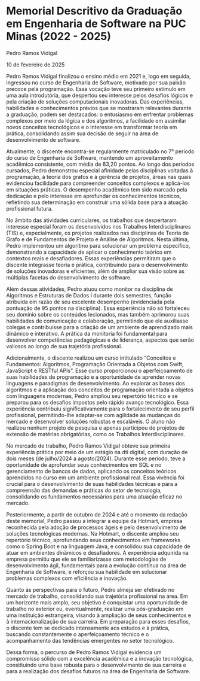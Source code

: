 # Memorial Descritivo da Graduação em Engenharia de Software na PUC Minas (2022 - 2025)

Pedro Ramos Vidigal

10 de fevereiro de 2025

Pedro Ramos Vidigal finalizou o ensino médio em 2021 e, logo em seguida, ingressou no curso de Engenharia de Software, motivado por sua paixão precoce pela programação. Essa vocação teve seu primeiro estímulo em uma aula introdutória, que despertou seu interesse pelos desafios lógicos e pela criação de soluções computacionais inovadoras. Das experiências, habilidades e conhecimentos prévios que se mostraram relevantes durante a graduação, podem ser destacados: o entusiasmo em enfrentar problemas complexos por meio da lógica e dos algoritmos, a facilidade em assimilar novos conceitos tecnológicos e o interesse em transformar teoria em prática, consolidando assim sua decisão de seguir na área de desenvolvimento de software.

Atualmente, o discente encontra-se regularmente matriculado no 7° período do curso de Engenharia de Software, mantendo um aproveitamento acadêmico consistente, com média de 83,20 pontos. Ao longo dos períodos cursados, Pedro demonstrou especial afinidade pelas disciplinas voltadas à programação, à teoria dos grafos e à gerência de projetos, áreas nas quais evidenciou facilidade para compreender conceitos complexos e aplicá-los em situações práticas. O desempenho acadêmico tem sido marcado pela dedicação e pelo interesse em aprofundar os conhecimentos técnicos, refletindo sua determinação em construir uma sólida base para a atuação profissional futura.

No âmbito das atividades curriculares, os trabalhos que despertaram interesse especial foram os desenvolvidos nos Trabalhos Interdisciplinares (TIS) e, especialmente, os projetos realizados nas disciplinas de Teoria de Grafo e de Fundamentos de Projeto e Análise de Algoritmos. Nesta última, Pedro implementou um algoritmo para solucionar um problema específico, demonstrando a capacidade de aplicar o conhecimento teórico em contextos reais e desafiadores. Essas experiências permitiram que o discente integrasse teoria e prática, contribuindo para o desenvolvimento de soluções inovadoras e eficientes, além de ampliar sua visão sobre as múltiplas facetas do desenvolvimento de software.

Além dessas atividades, Pedro atuou como monitor na disciplina de Algoritmos e Estruturas de Dados I durante dois semestres, função atribuída em razão de seu excelente desempenho (evidenciada pela pontuação de 95 pontos na disciplina). Essa experiência não só fortaleceu seu domínio sobre os conteúdos lecionados, mas também aprimorou suas habilidades de comunicação e colaboração, permitindo que ele auxiliasse colegas e contribuísse para a criação de um ambiente de aprendizado mais dinâmico e interativo. A prática da monitoria foi fundamental para desenvolver competências pedagógicas e de liderança, aspectos que serão valiosos ao longo de sua trajetória profissional.

Adicionalmente, o discente realizou um curso intitulado “Conceitos e Fundamentos: Algoritmos, Programação Orientada a Objetos com Swift, JavaScript e RESTful APIs”. Esse curso proporcionou o aperfeiçoamento de suas habilidades de programação e a oportunidade de aprender novas linguagens e paradigmas de desenvolvimento. Ao explorar as bases dos algoritmos e a aplicação dos conceitos de programação orientada a objetos com linguagens modernas, Pedro ampliou seu repertório técnico e se preparou para os desafios impostos pelo rápido avanço tecnológico. Essa experiência contribuiu significativamente para o fortalecimento de seu perfil profissional, permitindo-lhe adaptar-se com agilidade às mudanças do mercado e desenvolver soluções robustas e escaláveis. O aluno não realizou nenhum projeto de pesquisa e apenas participou de projetos de extensão de matérias obrigatórias, como os Trabalhos Interdisciplinares.

No mercado de trabalho, Pedro Ramos Vidigal obteve sua primeira experiência prática por meio de um estágio na dti digital, com duração de dois meses (de julho/2024 a agosto/2024). Durante esse período, teve a oportunidade de aprofundar seus conhecimentos em SQL e no gerenciamento de bancos de dados, aplicando os conceitos teóricos aprendidos no curso em um ambiente profissional real. Essa vivência foi crucial para o desenvolvimento de suas habilidades técnicas e para a compreensão das demandas e práticas do setor de tecnologia, consolidando os fundamentos necessários para uma atuação eficaz no mercado.

Posteriormente, a partir de outubro de 2024 e até o momento da redação deste memorial, Pedro passou a integrar a equipe da Hotmart, empresa reconhecida pela adoção de processos ágeis e pelo desenvolvimento de soluções tecnológicas modernas. Na Hotmart, o discente ampliou seu repertório técnico, aprofundando seus conhecimentos em frameworks como o Spring Boot e na linguagem Java, e consolidou sua capacidade de atuar em ambientes dinâmicos e desafiadores. A experiência adquirida na empresa permitiu que ele se familiarizasse com metodologias de desenvolvimento ágil, fundamentais para a evolução contínua na área de Engenharia de Software, e reforçou sua habilidade em solucionar problemas complexos com eficiência e inovação.

Quanto às perspectivas para o futuro, Pedro almeja ser efetivado no mercado de trabalho, consolidando sua trajetória profissional na área. Em um horizonte mais amplo, seu objetivo é conquistar uma oportunidade de trabalho no exterior ou, eventualmente, realizar uma pós-graduação em uma instituição estrangeira, visando à ampliação de seus conhecimentos e à internacionalização de sua carreira. Em preparação para esses desafios, o discente tem se dedicado intensamente aos estudos e à prática, buscando constantemente o aperfeiçoamento técnico e o acompanhamento das tendências emergentes no setor tecnológico.

Dessa forma, o percurso de Pedro Ramos Vidigal evidencia um compromisso sólido com a excelência acadêmica e a inovação tecnológica, constituindo uma base robusta para o desenvolvimento de sua carreira e para a realização dos desafios futuros na área de Engenharia de Software.
